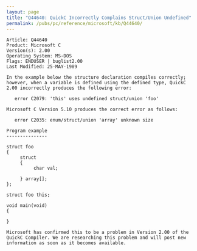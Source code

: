 ```yaml
---
layout: page
title: "Q44640: QuickC Incorrectly Complains Struct/Union Undefined"
permalink: /pubs/pc/reference/microsoft/kb/Q44640/
---
```


	Article: Q44640
	Product: Microsoft C
	Version(s): 2.00
	Operating System: MS-DOS
	Flags: ENDUSER | buglist2.00
	Last Modified: 25-MAY-1989
	
	In the example below the structure declaration compiles correctly;
	however, when a variable is defined using the defined type, QuickC
	2.00 incorrectly produces the following error:
	
	   error C2079: 'this' uses undefined struct/union 'foo'
	
	Microsoft C Version 5.10 produces the correct error as follows:
	
	   error C2035: enum/struct/union 'array' unknown size
	
	Program example
	---------------
	
	struct foo
	{
	     struct
	     {
	          char val;
	
	     } array[];
	};
	
	struct foo this;
	
	void main(void)
	{
	
	}
	
	Microsoft has confirmed this to be a problem in Version 2.00 of the
	QuickC Compiler. We are researching this problem and will post new
	information as soon as it becomes available.
